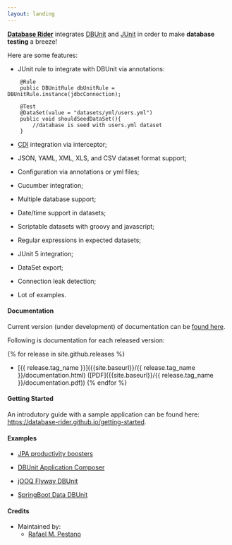 ```yaml
---
layout: landing
---
```



[**Database Rider**](https://github.com/database-rider/database-rider) integrates [DBUnit](http://dbunit.sourceforge.net/) and [JUnit](http://junit.org/) in order to make **database testing** a breeze!

 Here are some features:


* JUnit rule to integrate with DBUnit via annotations:

```
    @Rule
    public DBUnitRule dbUnitRule = DBUnitRule.instance(jdbcConnection);

    @Test
    @DataSet(value = "datasets/yml/users.yml")
    public void shouldSeedDataSet(){
        //database is seed with users.yml dataset
    }
```

* [CDI](http://weld.cdi-spec.org/) integration via interceptor;

* JSON, YAML, XML, XLS, and CSV dataset format support;

* Configuration via annotations or yml files;

* Cucumber integration;

* Multiple database support;

* Date/time support in datasets;

* Scriptable datasets with groovy and javascript;

* Regular expressions in expected datasets;

* JUnit 5 integration;

* DataSet export;

* Connection leak detection;

* Lot of examples.
 


#### Documentation

Current version (under development) of documentation can be [found here]({{site.baseurl}}/latest/documentation.html).

Following is documentation for each released version:

{% for release in site.github.releases %}
  * [{{ release.tag_name }}]({{site.baseurl}}/{{ release.tag_name }}/documentation.html) ([PDF]({{site.baseurl}}/{{ release.tag_name }}/documentation.pdf))
{% endfor %}




#### Getting Started 

An introdutory guide with a sample application can be found here: https://database-rider.github.io/getting-started.

#### Examples

* [JPA productivity boosters](https://github.com/database-rider/database-rider/tree/master/rider-examples/jpa-productivity-boosters)

* [DBUnit Application Composer](https://github.com/database-rider/database-rider/tree/master/rider-examples/dbunit-tomee-appcomposer-sample)

* [jOOQ Flyway DBUnit](https://github.com/database-rider/database-rider/tree/master/rider-examples/jOOQ-DBUnit-flyway-example/)

* [SpringBoot Data DBUnit](https://github.com/database-rider/database-rider/tree/master/rider-examples/spring-boot-dbunit-sample/)


#### Credits
* Maintained by:
  * [Rafael M. Pestano](https://database-rider.github.io/getting-started)

[rmpestano]: https://github.com/rmpestano
